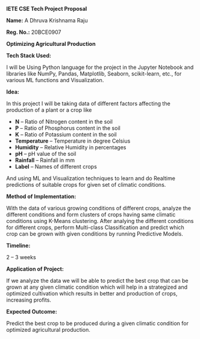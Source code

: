 ﻿**IETE CSE Tech Project Proposal**

**Name:** A Dhruva Krishnama Raju

**Reg. No.:** 20BCE0907

**Optimizing Agricultural Production** 

**Tech Stack Used:**

I will be Using Python language for the project in the Jupyter Notebook and libraries like NumPy, Pandas, Matplotlib, Seaborn, scikit-learn, etc., for various ML functions and Visualization.

**Idea:**

In this project I will be taking data of different factors affecting the production of a plant or a crop like

- **N** – Ratio of Nitrogen content in the soil
- **P** – Ratio of Phosphorus content in the soil
- **K** – Ratio of Potassium content in the soil
- **Temperature** – Temperature in degree Celsius
- **Humidity** – Relative Humidity in percentages
- **pH** – pH value of the soil
- **Rainfall** – Rainfall in mm
- **Label** – Names of different crops

And using ML and Visualization techniques to learn and do Realtime predictions of suitable crops for given set of   climatic conditions.

**Method of Implementation:**

With the data of various growing conditions of different crops, analyze the different conditions and form clusters of crops having same climatic conditions using K-Means clustering. After analying the different conditions for different crops, perform Multi-class Classification and predict which crop can be grown with given conditions by running Predictive Models.

**Timeline:**

2 – 3 weeks

**Application of Project:**

If we analyze the data we will be able to predict the best crop that can be grown at any given climatic condition which will help in a strategized and optimized cultivation which results in better and production of crops, increasing profits.

**Expected Outcome:**

Predict the best crop to be produced during a given climatic condition for optimized agricultural production.


